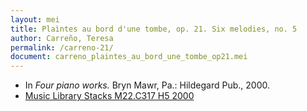 ```yaml
---
layout: mei
title: Plaìntes au bord d'une tombe, op. 21. Six melodies, no. 5
author: Carreño, Teresa
permalink: /carreno-21/
document: carreno_plaintes_au_bord_une_tombe_op21.mei
---
```


- In *Four piano works.* Bryn Mawr, Pa.: Hildegard Pub., 2000.
- <a href="https://tufts-primo.hosted.exlibrisgroup.com/permalink/f/bnf7qa/01TUN_ALMA21107559280003851" target="_blank">Music Library Stacks M22.C317 H5 2000</a>
